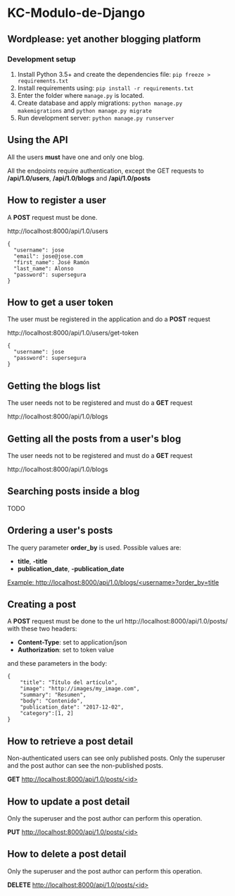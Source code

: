 # KC-Modulo-de-Django

## Wordplease: yet another blogging platform

### Development setup

1. Install Python 3.5+ and create the dependencies file: `pip freeze > requirements.txt` 
2. Install requirements using: `pip install -r requirements.txt`
3. Enter the folder where `manage.py` is located.
4. Create database and apply migrations: `python manage.py makemigrations` and `python manage.py migrate`
5. Run development server: `python manage.py runserver`


## Using the API

All the users **must** have one and only one blog.

All the endpoints require authentication, except the GET requests to **/api/1.0/users**, **/api/1.0/blogs** and **/api/1.0/posts** 

## How to register a user

A **POST** request must be done.

http://localhost:8000/api/1.0/users

```
{
  "username": jose
  "email": jose@jose.com
  "first_name": José Ramón
  "last_name": Alonso
  "password": supersegura
}
```


## How to get a user token

The user must be registered in the application and do a **POST** request

http://localhost:8000/api/1.0/users/get-token

```
{
  "username": jose
  "password": supersegura
}
```

## Getting the blogs list

The user needs not to be registered and must do a **GET** request

http://localhost:8000/api/1.0/blogs

## Getting all the posts from a user's blog

The user needs not to be registered and must do a **GET** request

http://localhost:8000/api/1.0/blogs

## Searching posts inside a blog

TODO

## Ordering a user's posts

The query parameter **order_by** is used.
Possible values are:
- **title**, **-title**
- **publication_date**, **-publication_date**

[Example: http://localhost:8000/api/1.0/blogs/\<username\>?order_by=title](http://localhost:8000/api/1.0/blogs/\<username\>?order_by=title)  

## Creating a post

A **POST** request must be done to the url http://localhost:8000/api/1.0/posts/ with these two headers:

- **Content-Type**: set to application/json
- **Authorization**: set to token value

and these parameters in the body:

```
{
    "title": "Título del artículo",
    "image": "http://images/my_image.com",
    "summary": "Resumen",
    "body": "Contenido",
    "publication_date": "2017-12-02",
    "category":[1, 2]
}

```

## How to retrieve a post detail

Non-authenticated users can see only published posts.
Only the superuser and the post author can see the non-published posts.

**GET**  [http://localhost:8000/api/1.0/posts/\<id\>](http://localhost:8000/api/1.0/posts/\<id\>)

## How to update a post detail

Only the superuser and the post author can perform this operation.

**PUT**  [http://localhost:8000/api/1.0/posts/\<id\>](http://localhost:8000/api/1.0/posts/\<id\>)

## How to delete a post detail

Only the superuser and the post author can perform this operation.

**DELETE**  [http://localhost:8000/api/1.0/posts/\<id\>](http://localhost:8000/api/1.0/posts/\<id\>)
  
